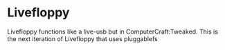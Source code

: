 # Livefloppy
Livefloppy functions like a live-usb but in ComputerCraft:Tweaked. This is the next iteration of Livefloppy that uses pluggablefs
